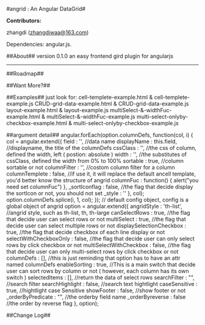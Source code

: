 #angrid : An Angular DataGrid#

__Contributors:__

zhangdi (zhangdiwaa@163.com)

Dependencies: angular.js.

##About##
version 0.1.0
an easy frontend gird plugin for angularjs
***

##Roadmap##


##Want More?##

##Examples##
just look for:
cell-templete-example.html & cell-templete-example.js
CRUD-grid-data-example.html & CRUD-grid-data-example.js
layout-example.html & layout-example.js
multiSelect-&-widthFuc-example.html & multiSelect-&-widthFuc-example.js
multi-select-onlyby-checkbox-example.html & multi-select-onlyby-checkbox-example.js


##argument detail##
angular.forEach(option.columnDefs, function(col, i) {
			col = angular.extend({
				field : '', //data name
				displayName : this.field, //displayname, the title of the columnDefs
				cssClass : '', //the css of column, defined the width, left ( postion: absolute )
				width : '', //the substitutes of cssClass, defined the width from 0% to 100%
				sortable : true, //column sortable or not
				columnFilter : '', //costom column filter for a column
				columnTemplete : false, //if use it, it will replace the default ancell template, you'd better know the structure of angrid
				columnFuc : function() {
					alert("you need set columnFuc")
				},
				_sortIconflag : false, //the flag that decide display the sortIcon or not, you should not set
				_style : ''
			}, col);
			option.columnDefs.splice(i, 1, col);
		});
		// default config object, config is a global object of angrid
		option = angular.extend({
			angridStyle : 'th-list', //angrid style, such as th-list, th, th-large
			canSelectRows : true, //the flag that decide user can select rows or not
			multiSelect : true, //the flag that decide user can select multiple rows or not
			displaySelectionCheckbox : true, //the flag that decide checkbox of each line display or not
			selectWithCheckboxOnly : false, //the flag that decide user can only select rows by click checkbox or not
			multiSelectWithCheckbox : false, //the flag that decide user can only multi-select rows by click checkbox or not
			columnDefs : [], //this is just reminding that option has to have an attr named columnDefs
			enableSorting : true, //This is a main switch that decide user can sort rows by column or not ( however, each column has its own switch )
			selectedItems : [], //return the data of select rows
			searchFilter : "", //search filter
			searchHighlight : false, //search text hightlight
			caseSensitive : true, //hightlight case Sensitive
			showFooter : false, //show footer or not
			_orderByPredicate : "", //the orderby field name
			_orderByreverse : false //the order
by reverse flag
		}, option);



##Change Log##
